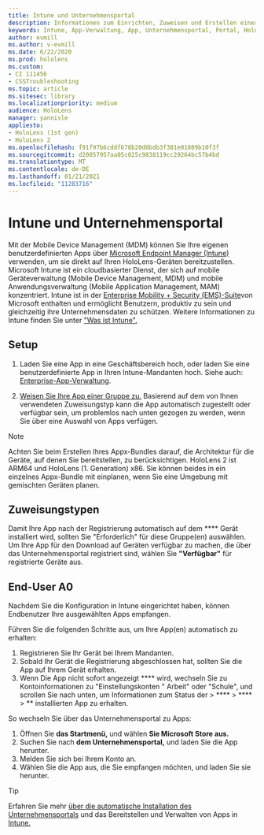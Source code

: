 ```yaml
---
title: Intune und Unternehmensportal
description: Informationen zum Einrichten, Zuweisen und Erstellen einer komfortablen Benutzeroberfläche mit Intune, der Verwaltung mobiler Geräte und dem Unternehmensportal.
keywords: Intune, App-Verwaltung, App, Unternehmensportal, Portal, HoloLens
author: evmill
ms.author: v-evmill
ms.date: 6/22/2020
ms.prod: hololens
ms.custom:
- CI 111456
- CSSTroubleshooting
ms.topic: article
ms.sitesec: library
ms.localizationpriority: medium
audience: HoloLens
manager: yannisle
appliesto:
- HoloLens (1st gen)
- HoloLens 2
ms.openlocfilehash: f91f97b6cddf678b20d0bdb3f381e01809b10f3f
ms.sourcegitcommit: d20057957aa05c025c9838119cc29264bc57b4bd
ms.translationtype: MT
ms.contentlocale: de-DE
ms.lasthandoff: 01/21/2021
ms.locfileid: "11283716"
---
```

# Intune und Unternehmensportal

Mit der Mobile Device Management (MDM) können Sie Ihre eigenen benutzerdefinierten Apps über [Microsoft Endpoint Manager (Intune)](https://docs.microsoft.com/intune/windows-holographic-for-business) verwenden, um sie direkt auf Ihren HoloLens-Geräten bereitzustellen. Microsoft Intune ist ein cloudbasierter Dienst, der sich auf mobile Geräteverwaltung (Mobile Device Management, MDM) und mobile Anwendungsverwaltung (Mobile Application Management, MAM) konzentriert. Intune ist in der [Enterprise Mobility + Security (EMS)-Suite](https://www.microsoft.com/microsoft-365/enterprise-mobility-security)von Microsoft enthalten und ermöglicht Benutzern, produktiv zu sein und gleichzeitig ihre Unternehmensdaten zu schützen. Weitere Informationen zu Intune finden Sie unter ["Was ist Intune".](https://docs.microsoft.com/mem/intune/fundamentals/what-is-intune)

## Setup

1. Laden Sie eine App in eine Geschäftsbereich hoch, oder laden Sie eine benutzerdefinierte App in Ihren Intune-Mandanten hoch. Siehe auch: [Enterprise-App-Verwaltung](https://docs.microsoft.com/windows/client-management/mdm/enterprise-app-management).

2. [Weisen Sie Ihre App einer Gruppe zu.](https://docs.microsoft.com/mem/intune/apps/apps-deploy) Basierend auf dem von Ihnen verwendeten Zuweisungstyp kann die App automatisch zugestellt oder verfügbar sein, um problemlos nach unten gezogen zu werden, wenn Sie über eine Auswahl von Apps verfügen.

> [!NOTE]
> Achten Sie beim Erstellen Ihres Appx-Bundles darauf, die Architektur für die Geräte, auf denen Sie bereitstellen, zu berücksichtigen. HoloLens 2 ist ARM64 und HoloLens (1. Generation) x86. Sie können beides in ein einzelnes Appx-Bundle mit einplanen, wenn Sie eine Umgebung mit gemischten Geräten planen.

## Zuweisungstypen

Damit Ihre App nach der Registrierung automatisch auf dem **** Gerät installiert wird, sollten Sie "Erforderlich" für diese Gruppe(en) auswählen.
Um Ihre App für den Download auf Geräten verfügbar zu machen, die über das Unternehmensportal registriert sind, wählen Sie **"Verfügbar"** für registrierte Geräte aus.

## End-User A0

Nachdem Sie die Konfiguration in Intune eingerichtet haben, können Endbenutzer Ihre ausgewählten Apps empfangen.

Führen Sie die folgenden Schritte aus, um Ihre App(en) automatisch zu erhalten:

1. Registrieren Sie Ihr Gerät bei Ihrem Mandanten.
2. Sobald Ihr Gerät die Registrierung abgeschlossen hat, sollten Sie die App auf Ihrem Gerät erhalten.
3. Wenn Die App nicht sofort angezeigt **** wird, wechseln Sie zu Kontoinformationen zu "Einstellungskonten " Arbeit" oder "Schule", und scrollen Sie nach unten, um Informationen zum Status der  >  ****  >  ****  >  ** installierten App zu erhalten.

So wechseln Sie über das Unternehmensportal zu Apps:

1. Öffnen Sie **das Startmenü,** und wählen **Sie Microsoft Store aus.**
2. Suchen Sie nach **dem Unternehmensportal,** und laden Sie die App herunter.
3. Melden Sie sich bei Ihrem Konto an.
4. Wählen Sie die App aus, die Sie empfangen möchten, und laden Sie sie herunter.

> [!Tip]
> Erfahren Sie mehr [über die automatische Installation des Unternehmensportals](https://docs.microsoft.com/mem/intune/apps/company-portal-app) und das Bereitstellen und Verwalten von Apps in [Intune.](https://docs.microsoft.com/mem/intune/fundamentals/windows-holographic-for-business#deploy-and-manage-apps)
